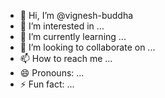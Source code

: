 - 👋 Hi, I’m @vignesh-buddha
- 👀 I’m interested in ...
- 🌱 I’m currently learning ...
- 💞️ I’m looking to collaborate on ...
- 📫 How to reach me ...
- 😄 Pronouns: ...
- ⚡ Fun fact: ...

<!---
vignesh-buddha/vignesh-buddha is a ✨ special ✨ repository because its `README.md` (this file) appears on your GitHub profile.
You can click the Preview link to take a look at your changes.
--->
